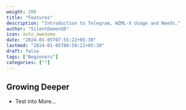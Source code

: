```yaml
---
weight: 200
title: "Features"
description: "Introduction to Telegram, WZML-X Usage and Needs."
author: "SilentDemonSD"
icon: auto_awesome
date: "2024-01-05T07:55:22+05:30"
lastmod: "2024-01-05T00:59:22+05:30"
draft: false
tags: ["Beginners"]
categories: [""]
---
```


## Growing Deeper
- Test into More...
